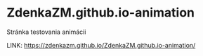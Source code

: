 # ZdenkaZM.github.io-animation  

Stránka testovania animácii  

LINK: https://zdenkazm.github.io/ZdenkaZM.github.io-animation/
